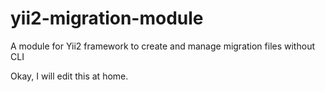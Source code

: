 # yii2-migration-module
A module for Yii2 framework to create and manage migration files without CLI

Okay, I will edit this at home.
